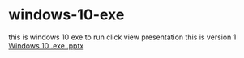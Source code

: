 # windows-10-exe
this is windows 10 exe ​​to run click view presentation this is version 1
[Windows 10 .exe .pptx](https://github.com/bravlermax0/windows-10-exe/files/11528737/Windows.10.exe.pptx)
